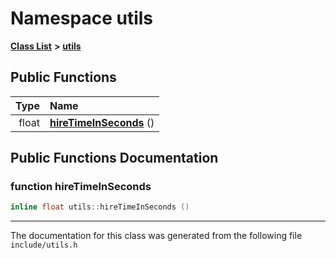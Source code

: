 
# Namespace utils


[**Class List**](annotated.md) **>** [**utils**](namespaceutils.md)




















## Public Functions

| Type | Name |
| ---: | :--- |
|  float | [**hireTimeInSeconds**](namespaceutils.md#function-hiretimeinseconds) () <br> |








## Public Functions Documentation


### function hireTimeInSeconds 


```cpp
inline float utils::hireTimeInSeconds () 
```



------------------------------
The documentation for this class was generated from the following file `include/utils.h`